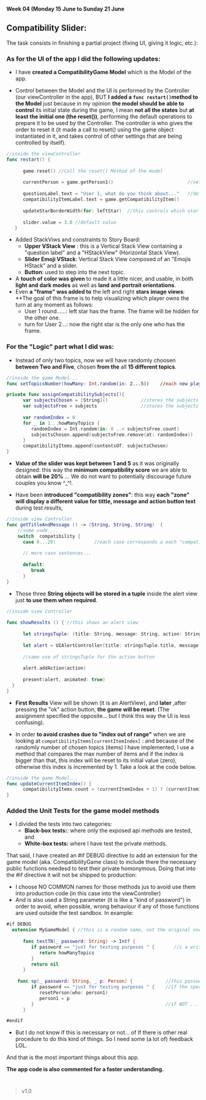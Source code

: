 **Week 04 (Monday 15 June to Sunday 21 June**  

## Compatibility Slider: 

The task consists in finishing a partial project (fixing UI, giving it logic, etc.):  

### As for the **UI** of the app I did the following updates:
- I have **created a CompatibilityGame Model** which is the Model of the app.  

- Control between the Model and the UI is performed by the Controller (our viewController in the app), BUT **I added a `func restart()`method to the Model** just because in my opinion **the model should be able to control** its initial state during the game, I mean **not all the states** but **at least the initial one (the reset())**, performing the default operations to prepare it to be used by the Controller. The controller is who gives the order to reset it (it made a call to reset() using the game object instantiated in it, and takes control of other settings that are being controlled by itself).
```Swift
//inside the viewController
func restart() {
      
      game.reset() //Call the reset() Method of the model
   
      currentPerson = game.getPerson1()                           //sets currentPerson to person1
      
      questionLabel.text = "User 1, what do you think about..."   //default message
      compatibilityItemLabel.text = game.getCompatibilityItem()
      
      updateStarBorderWidth(for: leftStar)  //this controls which star is taking the "frame" (left start means user 1)
      
      slider.value = 3.0 //default value
   }

```

- Added StackViws and constraints to Story Board:
  - **Upper VStack View** : this is a Vertical Stack View containing a "question label" and a "HStackView" (Horizontal Stack View).
  - **Slider Emoji VStack**: Vertical Stack View composed of an "Emojis HStack" and a slider.
  - **Button**: used to step into the next topic.
 - A **touch of color was given** to made it a little nicer, and usable, in both **light and dark modes** as well as **land and portrait orientations**.
 - Even **a "frame" was added to** the left and right **stars image views**: **The goal of this frame is to help visualizing which player owns the turn at any moment as follows:
   - User 1 round......: left star has the frame. The frame will be hidden for the other one.
   - turn for User 2...: now the right star is the only one who has the frame. 

### For the **"Logic"** part what I did was:  
- Instead of only two topics, now we will have randomly choosen **between Two and Five**, chosen **from the** all **15 different topics**.
```Swift
//inside the game Model...
func setTopicsNumber(howMany: Int.random(in: 2...5))    //each new play we will have a random set of topics between 2 and 5

private func assignCompatibilitySubjects(){
      var subjectsChosen = [String]()            //stores the subjects already selected
      var subjectsFree = subjects                //stores the subjects we still have to choose 
      
      var randomIndex = 0
      for _ in 1...howManyTopics {
         randomIndex = Int.random(in: 0 ..< subjectsFree.count)
         subjectsChosen.append(subjectsFree.remove(at: randomIndex))   //with remove(at:) we assure we will not have repeated topics
      }
      compatibilityItems.append(contentsOf: subjectsChosen)
}
```
- **Value of the slider was kept between 1 and 5** as it was originally designed: this way the **minimum compatibility score** we are able to obtain **will be 20%** ... We do not want to potentially discourage future couples you know ^_^!.


- Have been **introduced "compatibility zones"**: this way **each "zone" will display a different value for tittle, message and action button text** during test results, 

```Swift
//inside view Controller
func getTitleAndMessage () -> (String, String, String)  {
    //some code....
    switch  compatibility { 
      case 0...29:              //each case corresponds a each "compatibility zone"
      
      // more case sentences...
      
      default:
         break
      }
}
```

- Those three  **String objects will be stored in a tuple** inside the alert view just **to use them when required**.
```Swift
//inside view Controller
  
func showResults () { //this shows an alert view
   
      let stringsTuple: (title: String, message: String, action: String) = getTitleAndMessage()
      
      let alert = UIAlertController(title: stringsTuple.title, message: stringsTuple.message, preferredStyle: .alert)
     
      //same use of stringsTuple for the action button
      
      alert.addAction(action)
      
      present(alert, animated: true)
  }
}

```
- **First Results** View will be shown (it is an AlertView), and **later** ,after pressing the "ok" action button, **the game will be reset**. 
(The assignment specified the opposite... but I think this way the UI is less confusing).


- In order **to avoid crashes due to "index out of range"** when we are looking at `compatibilityItems[currentItemIndex]` : and because of the randomly number of chosen topics (items) I have implemented, I use a method that compares the max number of items and if the index is bigger than that, this index will be reset to its initial value (zero), otherwise this index is incremented by 1. Take a look at the code below.
```Swift 
//inside the game Model...
func updateCurrentItemIndex() {
      compatibilityItems.count > (currentItemIndex + 1) ? (currentItemIndex += 1) : resetCurrentItemIndex()
}
```  

### Added the Unit Tests for the game model methods

- I divided the tests into two categories:
  - **Black-box tests:**: where only the exposed api methods are tested, and  
  - **White-box tests:**  where I have test the private methods.

That said, I have created an #if DEBUG directive to add an extension for the game model (aka. CompatibilityGame class) to include there the necessary public functions needesd to test their private homonymous. Doing that into the #if directive it will not be shipped to production:
- I choose NO COMMON names for those methods jus to avoid use them into production code (in this case into the viewController)
- And is also used a String parameter (it is like a "kind of password") in order to avoid, when possible, wrong behaviour if any of those functions are used outside the test sandbox. In example:
```Swift
#if DEBUG
  extension MyGameModel { //this is a random name, not the original one
   
      func testTN(_ password: String) -> Int? {               
         if password == "just for testing purposes " {       //i a write the correct String then we perform the real functionlait
            return howManyTopics
         }
         return nil
      }
      
    func sp(_ password: String, _ p: Person) {            //this password: String parameter is used, later, as a filter
         if password == "just for testing purposes " {    //if the specific String is given, we perform the real functionality
            resetPerson(who: person1)
            person1 = p
         }                                                //if NOT ... nothing changes inside the normal working of the model
      }

#endif

```
- But I do not know if this is necessary or not... of If there is other real procedure to do this kind of things. So I need some (a lot of) feedback LOL.  



And that is the most important things about this app. 

**The app code is also commented for a faster understanding.**  

#
#
#




>v1.0

  

